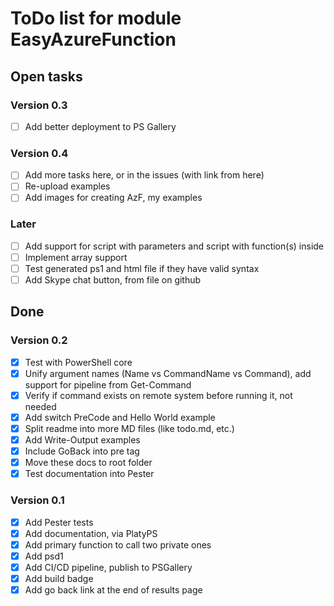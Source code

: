 # ToDo list for module EasyAzureFunction

## Open tasks

### Version 0.3

- [ ] Add better deployment to PS Gallery

### Version 0.4

- [ ] Add more tasks here, or in the issues (with link from here)
- [ ] Re-upload examples
- [ ] Add images for creating AzF, my examples

### Later

- [ ] Add support for script with parameters and script with function(s) inside
- [ ] Implement array support
- [ ] Test generated ps1 and html file if they have valid syntax
- [ ] Add Skype chat button, from file on github

## Done

### Version 0.2

- [x] Test with PowerShell core
- [x] Unify argument names (Name vs CommandName vs Command), add support for pipeline from Get-Command
- [x] Verify if command exists on remote system before running it, not needed
- [x] Add switch PreCode and Hello World example
- [x] Split readme into more MD files (like todo.md, etc.)
- [x] Add Write-Output examples
- [x] Include GoBack into pre tag
- [x] Move these docs to root folder
- [x] Test documentation into Pester

### Version 0.1

- [x] Add Pester tests
- [x] Add documentation, via PlatyPS
- [x] Add primary function to call two private ones
- [x] Add psd1
- [x] Add CI/CD pipeline, publish to PSGallery
- [x] Add build badge
- [x] Add go back link at the end of results page
